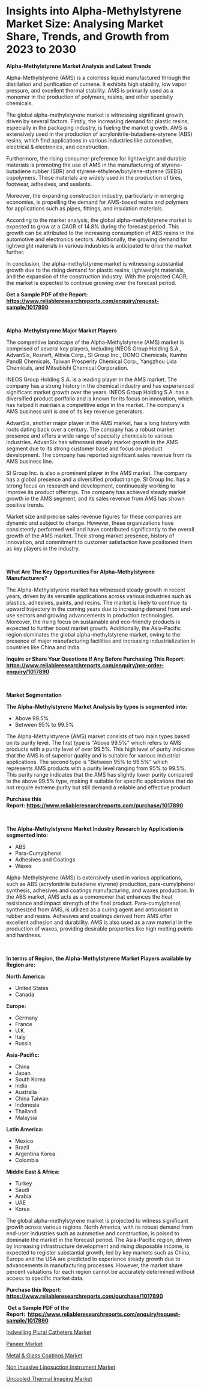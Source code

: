 <p><h1>Insights into Alpha-Methylstyrene Market Size: Analysing Market Share, Trends, and Growth from 2023 to 2030</h1></p><p><strong>Alpha-Methylstyrene Market Analysis and Latest Trends</strong></p>
<p><p>Alpha-Methylstyrene (AMS) is a colorless liquid manufactured through the distillation and purification of cumene. It exhibits high stability, low vapor pressure, and excellent thermal stability. AMS is primarily used as a monomer in the production of polymers, resins, and other specialty chemicals.</p><p>The global alpha-methylstyrene market is witnessing significant growth, driven by several factors. Firstly, the increasing demand for plastic resins, especially in the packaging industry, is fueling the market growth. AMS is extensively used in the production of acrylonitrile-butadiene-styrene (ABS) resins, which find applications in various industries like automotive, electrical & electronics, and construction.</p><p>Furthermore, the rising consumer preference for lightweight and durable materials is promoting the use of AMS in the manufacturing of styrene-butadiene rubber (SBR) and styrene-ethylene/butylene-styrene (SEBS) copolymers. These materials are widely used in the production of tires, footwear, adhesives, and sealants.</p><p>Moreover, the expanding construction industry, particularly in emerging economies, is propelling the demand for AMS-based resins and polymers for applications such as pipes, fittings, and insulation materials.</p><p>According to the market analysis, the global alpha-methylstyrene market is expected to grow at a CAGR of 14.8% during the forecast period. This growth can be attributed to the increasing consumption of ABS resins in the automotive and electronics sectors. Additionally, the growing demand for lightweight materials in various industries is anticipated to drive the market further.</p><p>In conclusion, the alpha-methylstyrene market is witnessing substantial growth due to the rising demand for plastic resins, lightweight materials, and the expansion of the construction industry. With the projected CAGR, the market is expected to continue growing over the forecast period.</p></p>
<p><strong>Get a Sample PDF of the Report:&nbsp; <a href="https://www.reliableresearchreports.com/enquiry/request-sample/1017890">https://www.reliableresearchreports.com/enquiry/request-sample/1017890</a></strong></p>
<p>&nbsp;</p>
<p><strong>Alpha-Methylstyrene Major Market Players</strong></p>
<p><p>The competitive landscape of the Alpha-Methylstyrene (AMS) market is comprised of several key players, including INEOS Group Holding S.A., AdvanSix, Rosneft, Altivia Corp., SI Group Inc., DOMO Chemicals, Kumho PandB Chemicals, Taiwan Prosperity Chemical Corp., Yangzhou Lida Chemicals, and Mitsubishi Chemical Corporation. </p><p>INEOS Group Holding S.A. is a leading player in the AMS market. The company has a strong history in the chemical industry and has experienced significant market growth over the years. INEOS Group Holding S.A. has a diversified product portfolio and is known for its focus on innovation, which has helped it maintain a competitive edge in the market. The company's AMS business unit is one of its key revenue generators. </p><p>AdvanSix, another major player in the AMS market, has a long history with roots dating back over a century. The company has a robust market presence and offers a wide range of specialty chemicals to various industries. AdvanSix has witnessed steady market growth in the AMS segment due to its strong customer base and focus on product development. The company has reported significant sales revenue from its AMS business line.</p><p>SI Group Inc. is also a prominent player in the AMS market. The company has a global presence and a diversified product range. SI Group Inc. has a strong focus on research and development, continuously working to improve its product offerings. The company has achieved steady market growth in the AMS segment, and its sales revenue from AMS has shown positive trends.</p><p>Market size and precise sales revenue figures for these companies are dynamic and subject to change. However, these organizations have consistently performed well and have contributed significantly to the overall growth of the AMS market. Their strong market presence, history of innovation, and commitment to customer satisfaction have positioned them as key players in the industry.</p></p>
<p>&nbsp;</p>
<p><strong>What Are The Key Opportunities For Alpha-Methylstyrene Manufacturers?</strong></p>
<p><p>The Alpha-Methylstyrene market has witnessed steady growth in recent years, driven by its versatile applications across various industries such as plastics, adhesives, paints, and resins. The market is likely to continue its upward trajectory in the coming years due to increasing demand from end-use sectors and growing advancements in production technologies. Moreover, the rising focus on sustainable and eco-friendly products is expected to further boost market growth. Additionally, the Asia-Pacific region dominates the global alpha-methylstyrene market, owing to the presence of major manufacturing facilities and increasing industrialization in countries like China and India.</p></p>
<p><strong>Inquire or Share Your Questions If Any Before Purchasing This Report: <a href="https://www.reliableresearchreports.com/enquiry/pre-order-enquiry/1017890">https://www.reliableresearchreports.com/enquiry/pre-order-enquiry/1017890</a></strong></p>
<p>&nbsp;</p>
<p><strong>Market Segmentation</strong></p>
<p><strong>The Alpha-Methylstyrene Market Analysis by types is segmented into:</strong></p>
<p><ul><li>Above 99.5%</li><li>Between 95% to 99.5%</li></ul></p>
<p><p>The Alpha-Methylstyrene (AMS) market consists of two main types based on its purity level. The first type is "Above 99.5%" which refers to AMS products with a purity level of over 99.5%. This high level of purity indicates that the AMS is of superior quality and is suitable for various industrial applications. The second type is "Between 95% to 99.5%" which represents AMS products with a purity level ranging from 95% to 99.5%. This purity range indicates that the AMS has slightly lower purity compared to the above 99.5% type, making it suitable for specific applications that do not require extreme purity but still demand a reliable and effective product.</p></p>
<p><strong>Purchase this Report:&nbsp;<a href="https://www.reliableresearchreports.com/purchase/1017890">https://www.reliableresearchreports.com/purchase/1017890</a></strong></p>
<p>&nbsp;</p>
<p><strong>The Alpha-Methylstyrene Market Industry Research by Application is segmented into:</strong></p>
<p><ul><li>ABS</li><li>Para-Cumylphenol</li><li>Adhesives and Coatings</li><li>Waxes</li></ul></p>
<p><p>Alpha-Methylstyrene (AMS) is extensively used in various applications, such as ABS (acrylonitrile butadiene styrene) production, para-cumylphenol synthesis, adhesives and coatings manufacturing, and waxes production. In the ABS market, AMS acts as a comonomer that enhances the heat resistance and impact strength of the final product. Para-cumylphenol, synthesized from AMS, is utilized as a curing agent and antioxidant in rubber and resins. Adhesives and coatings derived from AMS offer excellent adhesion and durability. AMS is also used as a raw material in the production of waxes, providing desirable properties like high melting points and hardness.</p></p>
<p>&nbsp;</p>
<p><strong>In terms of Region, the Alpha-Methylstyrene Market Players available by Region are:</strong></p>
<p>
    <p> <strong> North America: </strong>
        <ul>
            <li>United States</li>
            <li>Canada</li>
        </ul>
        </p> 
    <p> <strong> Europe: </strong>
        <ul>
            <li>Germany</li>
            <li>France</li>
            <li>U.K.</li>
            <li>Italy</li>
            <li>Russia</li>
        </ul>
        </p> 
    <p> <strong> Asia-Pacific: </strong>
        <ul>
            <li>China</li>
            <li>Japan</li>
            <li>South Korea</li>
            <li>India</li>
            <li>Australia</li>
            <li>China Taiwan</li>
            <li>Indonesia</li>
            <li>Thailand</li>
            <li>Malaysia</li>
        </ul>
        </p> 
    <p> <strong> Latin America: </strong>
        <ul>
            <li>Mexico</li>
            <li>Brazil</li>
            <li>Argentina Korea</li>
            <li>Colombia</li>
        </ul>
        </p> 
    <p> <strong> Middle East & Africa: </strong>
        <ul>
            <li>Turkey</li>
            <li>Saudi</li>
            <li>Arabia</li>
            <li>UAE</li>
            <li>Korea</li>
        </ul>
    </p>
    </p>
<p><p>The global alpha-methylstyrene market is projected to witness significant growth across various regions. North America, with its robust demand from end-user industries such as automotive and construction, is poised to dominate the market in the forecast period. The Asia-Pacific region, driven by increasing infrastructure development and rising disposable income, is expected to register substantial growth, led by key markets such as China. Europe and the USA are predicted to experience steady growth due to advancements in manufacturing processes. However, the market share percent valuations for each region cannot be accurately determined without access to specific market data.</p></p>
<p><strong>Purchase this Report: <a href="https://www.reliableresearchreports.com/purchase/1017890">https://www.reliableresearchreports.com/purchase/1017890</a></strong></p>
<p>&nbsp;<strong>Get a Sample PDF of the Report:&nbsp;&nbsp;<a href="https://www.reliableresearchreports.com/enquiry/request-sample/1017890">https://www.reliableresearchreports.com/enquiry/request-sample/1017890</a></strong></p>
<p><strong></strong></p>
<p><p><a href="https://www.reportprime.com/indwelling-plural-catheters-r9721">Indwelling Plural Catheters Market</a></p><p><a href="https://medium.com/@pinkierau1998/paneer-market-size-growth-forecast-2023-2030-24f27ccaff6a">Paneer Market</a></p><p><a href="https://github.com/YashRP12/Market-Research-Report-List-1/blob/main/metal-glass-coatings-market.md">Metal & Glass Coatings Market</a></p><p><a href="https://www.reportprime.com/non-invasive-liposuction-instrument-r9720">Non Invasive Liposuction Instrument Market</a></p><p><a href="https://medium.com/@albanamusaj1924/uncooled-thermal-imaging-market-size-growth-forecast-2023-2030-3e175afb74f4">Uncooled Thermal Imaging Market</a></p></p>